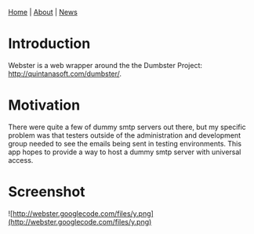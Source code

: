 [Home](http://code.google.com/p/webster/) | [About](About.md) | [News](News.md)

# Introduction #

Webster is a web wrapper around the the Dumbster Project: http://quintanasoft.com/dumbster/.

# Motivation #
There were quite a few of dummy smtp servers out there, but my specific problem was that testers outside of the administration and development group needed to see the emails being sent in testing environments.  This app hopes to provide a way to host a dummy smtp server with universal access.

# Screenshot #

![http://webster.googlecode.com/files/y.png](http://webster.googlecode.com/files/y.png)

